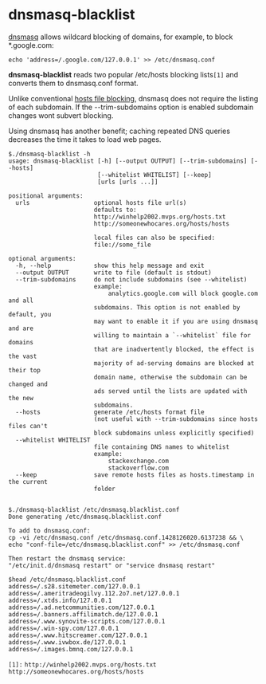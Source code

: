 # dnsmasq-blacklist

[dnsmasq](https://wiki.gentoo.org/wiki/Dnsmasq) allows wildcard blocking of domains, for example, to block *.google.com:

```
echo 'address=/.google.com/127.0.0.1' >> /etc/dnsmasq.conf
```

**dnsmasq-blacklist** reads two popular /etc/hosts blocking lists```[1]``` and converts them to dnsmasq.conf format.

Unlike conventional [hosts file blocking](http://winhelp2002.mvps.org/hosts.htm), dnsmasq does not require the listing of each subdomain. If the --trim-subdomains option is enabled subdomain changes wont subvert blocking.

Using dnsmasq has another benefit; caching repeated DNS queries decreases the time it takes to load web pages.

```
$./dnsmasq-blacklist -h
usage: dnsmasq-blacklist [-h] [--output OUTPUT] [--trim-subdomains] [--hosts]
                         [--whitelist WHITELIST] [--keep]
                         [urls [urls ...]]

positional arguments:
  urls                  optional hosts file url(s)
                        defaults to:
                        http://winhelp2002.mvps.org/hosts.txt
                        http://someonewhocares.org/hosts/hosts
                        
                        local files can also be specified:
                        file://some_file

optional arguments:
  -h, --help            show this help message and exit
  --output OUTPUT       write to file (default is stdout)
  --trim-subdomains     do not include subdomains (see --whitelist)
                        example:
                            analytics.google.com will block google.com and all
						subdomains. This option is not enabled by default, you
						may want to enable it if you are using dnsmasq and are
						willing to maintain a `--whitelist` file for domains
						that are inadvertently blocked, the effect is the vast
						majority of ad-serving domains are blocked at their top
						domain name, otherwise the subdomain can be changed and
						ads served until the lists are updated with the new 
						subdomains.
  --hosts               generate /etc/hosts format file
                        (not useful with --trim-subdomains since hosts files can't
						block subdomains unless explicitly specified)
  --whitelist WHITELIST
                        file containing DNS names to whitelist
                        example:
                            stackexchange.com
                            stackoverflow.com
  --keep                save remote hosts files as hosts.timestamp in the current
						folder


$./dnsmasq-blacklist /etc/dnsmasq.blacklist.conf
Done generating /etc/dnsmasq.blacklist.conf

To add to dnsmasq.conf:
cp -vi /etc/dnsmasq.conf /etc/dnsmasq.conf.1428126020.6137238 && \
echo "conf-file=/etc/dnsmasq.blacklist.conf" >> /etc/dnsmasq.conf

Then restart the dnsmasq service:
"/etc/init.d/dnsmasq restart" or "service dnsmasq restart"

$head /etc/dnsmasq.blacklist.conf
address=/.s28.sitemeter.com/127.0.0.1
address=/.ameritradeogilvy.112.2o7.net/127.0.0.1
address=/.xtds.info/127.0.0.1
address=/.ad.netcommunities.com/127.0.0.1
address=/.banners.affilimatch.de/127.0.0.1
address=/.www.synovite-scripts.com/127.0.0.1
address=/.win-spy.com/127.0.0.1
address=/.www.hitscreamer.com/127.0.0.1
address=/.www.ivwbox.de/127.0.0.1
address=/.images.bmnq.com/127.0.0.1

```

`[1]:`
 `http://winhelp2002.mvps.org/hosts.txt`
 `http://someonewhocares.org/hosts/hosts`
